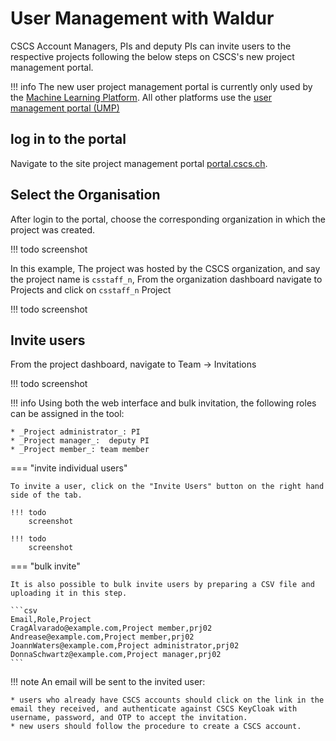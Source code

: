 # User Management with Waldur

CSCS Account Managers, PIs and deputy PIs can invite users to the respective projects following the below steps on CSCS's new project management portal.

!!! info
    The new user project management portal is currently only used by the [Machine Learning Platform](../platforms/mlp.md).
    All other platforms use the [user management portal (UMP)](ump.md)

## log in to the portal

Navigate to the site project management portal [portal.cscs.ch](https://portal.cscs.ch/).

## Select the Organisation

After login to the portal, choose the corresponding organization in which the project was created.

!!! todo
    screenshot

In this example, The project was hosted by the CSCS organization, and say the project name is `csstaff_n`, From the organization dashboard navigate to Projects and click on `csstaff_n` Project

!!! todo
    screenshot

## Invite users

From the project dashboard, navigate to Team -> Invitations

!!! todo
    screenshot

!!! info
    Using both the web interface and bulk invitation, the following roles can be assigned in the tool:

    * _Project administrator_: PI
    * _Project manager_:  deputy PI
    * _Project member_: team member

=== "invite individual users"

    To invite a user, click on the "Invite Users" button on the right hand side of the tab.

    !!! todo
        screenshot

    !!! todo
        screenshot


=== "bulk invite"

    It is also possible to bulk invite users by preparing a CSV file and uploading it in this step.

    ```csv
    Email,Role,Project
    CragAlvarado@example.com,Project member,prj02
    Andrease@example.com,Project member,prj02
    JoannWaters@example.com,Project administrator,prj02
    DonnaSchwartz@example.com,Project manager,prj02
    ```

!!! note
    An email will be sent to the invited user:

    * users who already have CSCS accounts should click on the link in the email they received, and authenticate against CSCS KeyCloak with username, password, and OTP to accept the invitation.
    * new users should follow the procedure to create a CSCS account.
